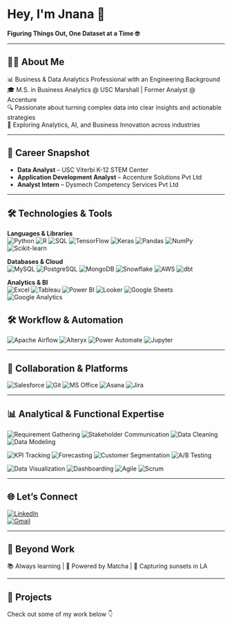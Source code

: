# Hey, I'm Jnana 👋  
**Figuring Things Out, One Dataset at a Time 🤓**

---

## 👩‍💻 About Me  

📊 Business & Data Analytics Professional with an Engineering Background  
🎓 M.S. in Business Analytics @ USC Marshall | Former Analyst @ Accenture  
🔍 Passionate about turning complex data into clear insights and actionable strategies  
🌱 Exploring Analytics, AI, and Business Innovation across industries  

---

## 💼 Career Snapshot  

- **Data Analyst** – USC Viterbi K-12 STEM Center  
- **Application Development Analyst** – Accenture Solutions Pvt Ltd  
- **Analyst Intern** – Dysmech Competency Services Pvt Ltd  

---

## 🛠️ Technologies & Tools  

**Languages & Libraries**  
![Python](https://img.shields.io/badge/PYTHON-3776AB?style=for-the-badge&logo=python&logoColor=white) 
![R](https://img.shields.io/badge/R-276DC3?style=for-the-badge&logo=r&logoColor=white) 
![SQL](https://img.shields.io/badge/SQL-003B57?style=for-the-badge) 
![TensorFlow](https://img.shields.io/badge/TENSORFLOW-FF6F00?style=for-the-badge&logo=tensorflow&logoColor=white) 
![Keras](https://img.shields.io/badge/KERAS-D00000?style=for-the-badge&logo=keras&logoColor=white) 
![Pandas](https://img.shields.io/badge/PANDAS-150458?style=for-the-badge&logo=pandas&logoColor=white) 
![NumPy](https://img.shields.io/badge/NUMPY-013243?style=for-the-badge&logo=numpy&logoColor=white) 
![Scikit-learn](https://img.shields.io/badge/SCIKIT--LEARN-F7931E?style=for-the-badge&logo=scikit-learn&logoColor=white)  

**Databases & Cloud**  
![MySQL](https://img.shields.io/badge/MYSQL-00758F?style=for-the-badge&logo=mysql&logoColor=white) 
![PostgreSQL](https://img.shields.io/badge/POSTGRESQL-336791?style=for-the-badge&logo=postgresql&logoColor=white) 
![MongoDB](https://img.shields.io/badge/MONGODB-47A248?style=for-the-badge&logo=mongodb&logoColor=white) 
![Snowflake](https://img.shields.io/badge/SNOWFLAKE-29B5E8?style=for-the-badge&logo=snowflake&logoColor=white) 
![AWS](https://img.shields.io/badge/AWS-232F3E?style=for-the-badge&logo=amazon-aws&logoColor=white) 
![dbt](https://img.shields.io/badge/DBT-FF694B?style=for-the-badge&logo=dbt&logoColor=white)  

**Analytics & BI**  
![Excel](https://img.shields.io/badge/EXCEL-217346?style=for-the-badge&logo=microsoft-excel&logoColor=white) 
![Tableau](https://img.shields.io/badge/TABLEAU-E97627?style=for-the-badge&logo=tableau&logoColor=white) 
![Power BI](https://img.shields.io/badge/POWER%20BI-F2C811?style=for-the-badge&logo=powerbi&logoColor=black) 
![Looker](https://img.shields.io/badge/LOOKER-4285F4?style=for-the-badge&logo=looker&logoColor=white) 
![Google Sheets](https://img.shields.io/badge/GOOGLE%20SHEETS-34A853?style=for-the-badge&logo=google-sheets&logoColor=white) 
![Google Analytics](https://img.shields.io/badge/GOOGLE%20ANALYTICS-E37400?style=for-the-badge&logo=google-analytics&logoColor=white)  

## 🛠️ Workflow & Automation  
![Apache Airflow](https://img.shields.io/badge/APACHE%20AIRFLOW-017CEE?style=for-the-badge&logo=apache-airflow&logoColor=white) 
![Alteryx](https://img.shields.io/badge/ALTERYX-0077C0?style=for-the-badge&logo=alteryx&logoColor=white) 
![Power Automate](https://img.shields.io/badge/POWER%20AUTOMATE-0066FF?style=for-the-badge&logo=power-automate&logoColor=white) 
![Jupyter](https://img.shields.io/badge/JUPYTER-F37626?style=for-the-badge&logo=jupyter&logoColor=white)  

---

## 🤝 Collaboration & Platforms  
![Salesforce](https://img.shields.io/badge/SALESFORCE-00A1E0?style=for-the-badge&logo=salesforce&logoColor=white) 
![Git](https://img.shields.io/badge/GIT-F05032?style=for-the-badge&logo=git&logoColor=white) 
![MS Office](https://img.shields.io/badge/MS%20OFFICE-D83B01?style=for-the-badge&logo=microsoft-office&logoColor=white) 
![Asana](https://img.shields.io/badge/ASANA-F06A6A?style=for-the-badge&logo=asana&logoColor=white) 
![Jira](https://img.shields.io/badge/JIRA-0052CC?style=for-the-badge&logo=jira&logoColor=white)  

---

## 📊 Analytical & Functional Expertise  
![Requirement Gathering](https://img.shields.io/badge/Requirement%20Gathering-4B9CD3?style=for-the-badge&logo=teamspeak&logoColor=white) 
![Stakeholder Communication](https://img.shields.io/badge/Stakeholder%20Communication-FFB400?style=for-the-badge&logo=google-meet&logoColor=white) 
![Data Cleaning](https://img.shields.io/badge/Data%20Cleaning-00A86B?style=for-the-badge&logo=databricks&logoColor=white) 
![Data Modeling](https://img.shields.io/badge/Data%20Modeling-8A2BE2?style=for-the-badge&logo=apachespark&logoColor=white)  

![KPI Tracking](https://img.shields.io/badge/KPI%20Tracking-FF6F00?style=for-the-badge&logo=google-analytics&logoColor=white) 
![Forecasting](https://img.shields.io/badge/Forecasting-1E90FF?style=for-the-badge&logo=chartdotjs&logoColor=white) 
![Customer Segmentation](https://img.shields.io/badge/Customer%20Segmentation-FF1493?style=for-the-badge&logo=hubspot&logoColor=white) 
![A/B Testing](https://img.shields.io/badge/A%2FB%20Testing-32CD32?style=for-the-badge&logo=google-optimize&logoColor=white)  

![Data Visualization](https://img.shields.io/badge/Data%20Visualization-FF4500?style=for-the-badge&logo=tableau&logoColor=white) 
![Dashboarding](https://img.shields.io/badge/Dashboarding-20B2AA?style=for-the-badge&logo=powerbi&logoColor=white) 
![Agile](https://img.shields.io/badge/Agile-0052CC?style=for-the-badge&logo=jira&logoColor=white) 
![Scrum](https://img.shields.io/badge/Scrum-2E8B57?style=for-the-badge&logo=trello&logoColor=white)  

---

## 🌐 Let’s Connect  

[![LinkedIn](https://img.shields.io/badge/LINKEDIN-0A66C2?style=for-the-badge&logo=linkedin&logoColor=white)](https://www.linkedin.com/in/jnana-k-p)  
[![Gmail](https://img.shields.io/badge/EMAIL-D14836?style=for-the-badge&logo=gmail&logoColor=white)](mailto:kundurpr@marshall.usc.edu)  


---

## 🌱 Beyond Work  

📚 Always learning | 🍵 Powered by Matcha | 📸 Capturing sunsets in LA  

---

## 📌 Projects  
Check out some of my work below 👇  
